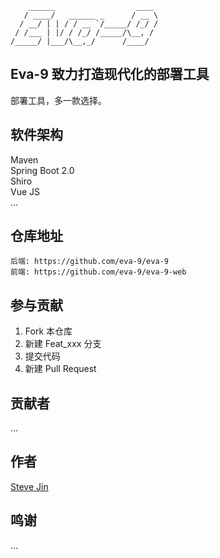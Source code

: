 ```
    ______                  ____ 
   / ____/   ______ _      / __ \
  / __/ | | / / __ `/_____/ /_/ /
 / /___ | |/ / /_/ /_____/\__, / 
/_____/ |___/\__,_/      /____/ 
```
## Eva-9 致力打造现代化的部署工具
部署工具，多一款选择。
## 软件架构
Maven\
Spring Boot 2.0\
Shiro\
Vue JS\
...
## 仓库地址
```
后端: https://github.com/eva-9/eva-9
前端: https://github.com/eva-9/eva-9-web
```
## 参与贡献
1. Fork 本仓库
2. 新建 Feat_xxx 分支
3. 提交代码
4. 新建 Pull Request
## 贡献者
...
## 作者
[Steve Jin](mailto:steve.w.jin@gmail.com "向他发送邮件")
## 鸣谢
...